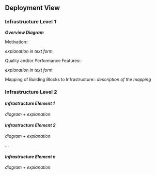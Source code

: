 ## Deployment View

### Infrastructure Level 1

_**Overview Diagram**_

Motivation::

_explanation in text form_

Quality and/or Performance Features::

_explanation in text form_

Mapping of Building Blocks to Infrastructure::
_description of the mapping_

### Infrastructure Level 2

#### _Infrastructure Element 1_

_diagram + explanation_

#### _Infrastructure Element 2_

_diagram + explanation_

...

#### _Infrastructure Element n_

_diagram + explanation_

